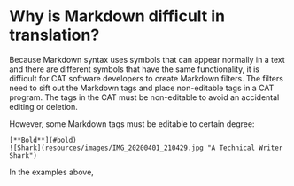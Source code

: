 # Why is Markdown difficult in translation?

Because Markdown syntax uses symbols that can appear normally in a text and there are different symbols that have the same functionality, it is difficult for CAT software developers to create Markdown filters. The filters need to sift out the Markdown tags and place non-editable tags in a CAT program. The tags in the CAT must be non-editable to avoid an accidental editing or deletion.

However, some Markdown tags must be editable to certain degree:
```
[**Bold**](#bold)
![Shark](resources/images/IMG_20200401_210429.jpg "A Technical Writer Shark")
```
In the examples above, 